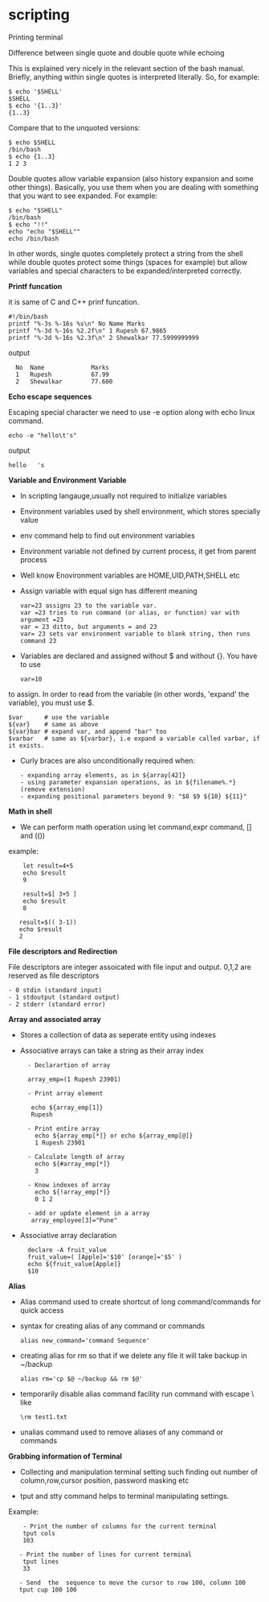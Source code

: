 # scripting

Printing terminal

Difference between single quote and double quote while echoing 

This is explained very nicely in the relevant section of the bash manual. Briefly, anything within single quotes is interpreted literally. So, for example:

    $ echo '$SHELL'
    $SHELL
    $ echo '{1..3}'
    {1..3}

Compare that to the unquoted versions:

    $ echo $SHELL
    /bin/bash
    $ echo {1..3}
    1 2 3

Double quotes allow variable expansion (also history expansion and some other things). Basically, you use them when you are dealing with something that you want to see expanded. For example:

    $ echo "$SHELL"
    /bin/bash
    $ echo "!!"
    echo "echo "$SHELL""
    echo /bin/bash

In other words, single quotes completely protect a string from the shell while double quotes protect some things (spaces for example) but allow variables and special characters to be expanded/interpreted correctly.


**Printf funcation**

it is same of C and C++ prinf funcation.

    #!/bin/bash
    printf "%-3s %-16s %s\n" No Name Marks
    printf "%-3d %-16s %2.2f\n" 1 Rupesh 67.9865
    printf "%-3d %-16s %2.3f\n" 2 Shewalkar 77.5999999999

   output
  
      No  Name             Marks
      1   Rupesh           67.99
      2   Shewalkar        77.600


 **Echo escape sequences**

Escaping special character we need to use -e option along with echo linux command.

	echo -e "hello\t's"

output 

	hello   's

**Variable and Environment Variable**

- In scripting langauge,usually not required to initialize variables
- Environment variables used by shell environment, which stores specially value
- env command help to find out environment variables
- Environment variable not defined by current process, it get from parent process
- Well know Enovironment variables are HOME,UID,PATH,SHELL etc

- Assign variable with equal sign has different meaning 

      var=23 assigns 23 to the variable var.
      var =23 tries to run command (or alias, or function) var with argument =23
      var = 23 ditto, but arguments = and 23
      var= 23 sets var environment variable to blank string, then runs command 23

- Variables are declared and assigned without $ and without {}. You have to use

	  var=10

to assign. In order to read from the variable (in other words, 'expand' the variable), you must use $.

    $var      # use the variable
    ${var}    # same as above
    ${var}bar # expand var, and append "bar" too
    $varbar   # same as ${varbar}, i.e expand a variable called varbar, if it exists.

- Curly braces are also unconditionally required when:

      - expanding array elements, as in ${array[42]}
      - using parameter expansion operations, as in ${filename%.*} (remove extension)
      - expanding positional parameters beyond 9: "$8 $9 ${10} ${11}"
      
**Math in shell**

- We can perform math operation using let command,expr command, [] and (())

example:
        
        let result=4+5
        echo $result
        9
        
        result=$[ 3+5 ]
        echo $result
        8
       
       result=$(( 3-1))
       echo $result
       2
 
**File descriptors and Redirection**

File descriptors are integer assoicated with file input and output. 0,1,2 are reserved as file descriptors

	- 0 stdin (standard input)
    - 1 stdoutput (standard output)
    - 2 stderr (standard error)


**Array and associated array**

- Stores a collection of data as seperate entity using indexes
- Associative arrays can take a string as their array index

 		- Declarartion of array 
        
        array_emp=(1 Rupesh 23901)
        
        - Print array element 
         
         echo ${array_emp[1]}
         Rupesh

		- Print entire array 
          echo ${array_emp[*]} or echo ${array_emp[@]}
          1 Rupesh 23901
        
        - Calculate length of array 
          echo ${#array_emp[*]}
          3
        
        - Know indexes of array 
          echo ${!array_emp[*]}
          0 1 2

        - add or update element in a array 
         array_employee[3]="Pune"
 
 
 - Associative array declaration 
 
         declare -A fruit_value
         fruit_value=( [Apple]='$10' [orange]='$5' )
         echo ${fruit_value[Apple]}
		 $10

**Alias**

- Alias command used to create shortcut of long command/commands for quick access

- syntax for creating alias of any command or commands
   	
      alias new_command='command Sequence'
      
- creating alias for rm so that if we delete any file it will take backup in ~/backup

      alias rm='cp $@ ~/backup && rm $@'

- temporarily disable alias command facility run command with escape \ like
   
      \rm test1.txt 
      
-   unalias command used to remove aliases of any command or commands


**Grabbing information of Terminal**

- Collecting and manipulation terminal setting such finding out number of column,row,cursor position, password masking etc

- tput and stty command helps to terminal manipulating settings.

Example:

		- Print the number of columns for the current terminal
        tput cols
        103
       
       - Print the number of lines for current terminal 
        tput lines
        33
       
       - Send  the  sequence to move the cursor to row 100, column 100 
       tput cup 100 100
       
 


